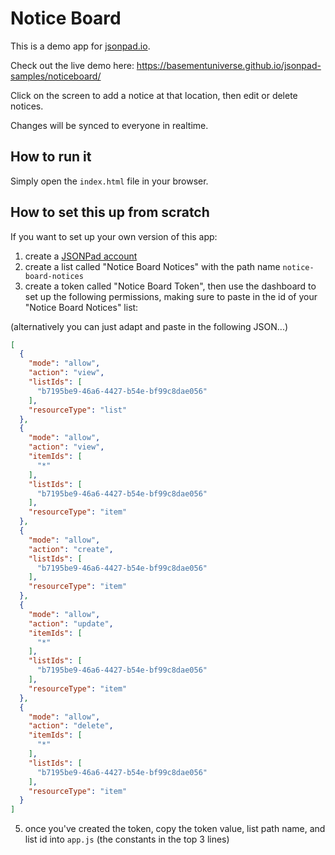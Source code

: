 # Notice Board

This is a demo app for [jsonpad.io](https://jsonpad.io).

Check out the live demo here: https://basementuniverse.github.io/jsonpad-samples/noticeboard/

Click on the screen to add a notice at that location, then edit or delete notices.

Changes will be synced to everyone in realtime.

## How to run it

Simply open the `index.html` file in your browser.

## How to set this up from scratch

If you want to set up your own version of this app:

1. create a [JSONPad account](https://jsonpad.io/register)
2. create a list called "Notice Board Notices" with the path name `notice-board-notices`
3. create a token called "Notice Board Token", then use the dashboard to set up the following permissions, making sure to paste in the id of your "Notice Board Notices" list:

(alternatively you can just adapt and paste in the following JSON...)

```json
[
  {
    "mode": "allow",
    "action": "view",
    "listIds": [
      "b7195be9-46a6-4427-b54e-bf99c8dae056"
    ],
    "resourceType": "list"
  },
  {
    "mode": "allow",
    "action": "view",
    "itemIds": [
      "*"
    ],
    "listIds": [
      "b7195be9-46a6-4427-b54e-bf99c8dae056"
    ],
    "resourceType": "item"
  },
  {
    "mode": "allow",
    "action": "create",
    "listIds": [
      "b7195be9-46a6-4427-b54e-bf99c8dae056"
    ],
    "resourceType": "item"
  },
  {
    "mode": "allow",
    "action": "update",
    "itemIds": [
      "*"
    ],
    "listIds": [
      "b7195be9-46a6-4427-b54e-bf99c8dae056"
    ],
    "resourceType": "item"
  },
  {
    "mode": "allow",
    "action": "delete",
    "itemIds": [
      "*"
    ],
    "listIds": [
      "b7195be9-46a6-4427-b54e-bf99c8dae056"
    ],
    "resourceType": "item"
  }
]
```

5. once you've created the token, copy the token value, list path name, and list id into `app.js` (the constants in the top 3 lines) 
